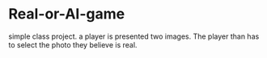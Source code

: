 # Real-or-AI-game
simple class project. a player is presented two images. The player than has to select the photo they believe is real.
